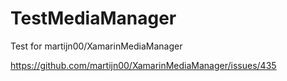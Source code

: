 # TestMediaManager
Test for martijn00/XamarinMediaManager

https://github.com/martijn00/XamarinMediaManager/issues/435
